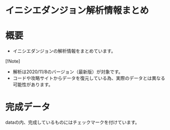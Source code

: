 # イニシエダンジョン解析情報まとめ

# 概要
- イニシエダンジョンの解析情報をまとめています。

[!Note]
- 解析は2020/11/8のバージョン（最新版）が対象です。
- コードや攻略サイトからデータを復元している為、実際のデータとは異なる可能性があります。

# 完成データ
dataの内、完成しているものにはチェックマークを付けています。
